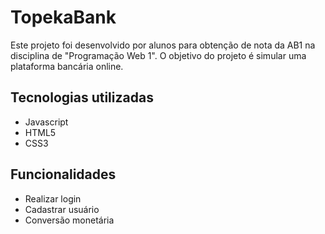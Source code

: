 ﻿# TopekaBank
 
Este projeto foi desenvolvido por alunos para obtenção de nota da AB1 na disciplina de "Programação Web 1". O objetivo do projeto é simular uma plataforma bancária online.

## Tecnologias utilizadas
* Javascript
* HTML5
* CSS3

## Funcionalidades
* Realizar login
* Cadastrar usuário
* Conversão monetária
